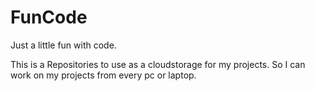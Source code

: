 # FunCode
Just a little fun with code.

This is a Repositories to use as a cloudstorage for my projects.
So I can work on my projects from every pc or laptop.
